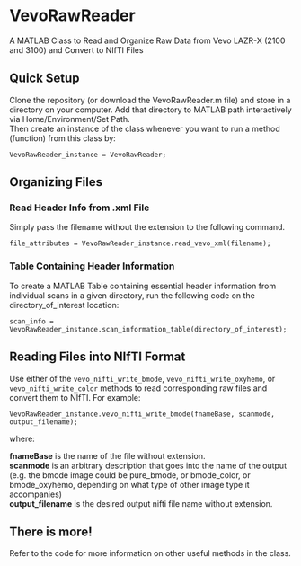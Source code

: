 # VevoRawReader
A MATLAB Class to Read and Organize Raw Data from Vevo LAZR-X (2100 and 3100) and Convert to NIfTI Files

## Quick Setup
Clone the repository (or download the VevoRawReader.m file) and store in a directory on your computer. Add that directory to MATLAB path interactively via Home/Environment/Set Path.  
Then create an instance of the class whenever you want to run a method (function) from this class by:
```
VevoRawReader_instance = VevoRawReader;
```

## Organizing Files
### Read Header Info from .xml File
Simply pass the filename without the extension to the following command.
```
file_attributes = VevoRawReader_instance.read_vevo_xml(filename);
```
### Table Containing Header Information
To create a MATLAB Table containing essential header information from individual scans in a given directory, run the following code on the directory_of_interest location:
```
scan_info = VevoRawReader_instance.scan_information_table(directory_of_interest);
```

## Reading Files into NIfTI Format
Use either of the `vevo_nifti_write_bmode`, `vevo_nifti_write_oxyhemo`, or `vevo_nifti_write_color` methods to read corresponding raw files and convert them to NIfTI. 
For example:
```
VevoRawReader_instance.vevo_nifti_write_bmode(fnameBase, scanmode, output_filename);
```
where:


**fnameBase** is the name of the file without extension.  
**scanmode** is an arbitrary description that goes into the name of the output (e.g. the bmode image could be pure_bmode, or bmode_color, or bmode_oxyhemo, depending on what type of other image type it accompanies)  
**output_filename** is the desired output nifti file name without extension.

## There is more!
Refer to the code for more information on other useful methods in the class.
